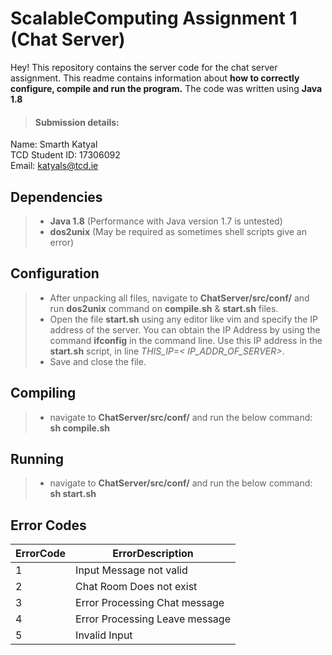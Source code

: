 ScalableComputing Assignment 1 (Chat Server)
===================


Hey! 
This repository contains the server code for the chat server assignment.  This readme contains information about **how to correctly configure, compile and run the program.** The code was written using **Java 1.8**


>#### <i class="icon-upload"></i> Submission details:
Name: Smarth Katyal
<br>TCD Student ID: 17306092
<br>Email: katyals@tcd.ie

Dependencies
-------------
>- **Java 1.8** (Performance with Java version 1.7 is untested)
>- **dos2unix** (May be required as sometimes shell scripts give an error)



Configuration
-------------

>-  After unpacking all files, navigate to **ChatServer/src/conf/** and run **dos2unix** command on **compile.sh** & **start.sh** files.
>- Open the file **start.sh** using any editor like vim and specify the IP address of the server. You can obtain the IP Address by using the command **ifconfig** in the command line. Use this IP address in the **start.sh** script, in line *THIS_IP=< IP_ADDR_OF_SERVER>*.
>- Save and close the file.


Compiling
-------------
>-  navigate to **ChatServer/src/conf/** and run the below command:
	 <br>**sh compile.sh**

Running
-------------
>- navigate to **ChatServer/src/conf/** and run the below command:
	 <br>**sh start.sh**


Error Codes
-------------
ErrorCode| ErrorDescription
-------- | ---
1| Input Message not valid
2| Chat Room Does not exist
3| Error Processing Chat message
4| Error Processing Leave message
5| Invalid Input

